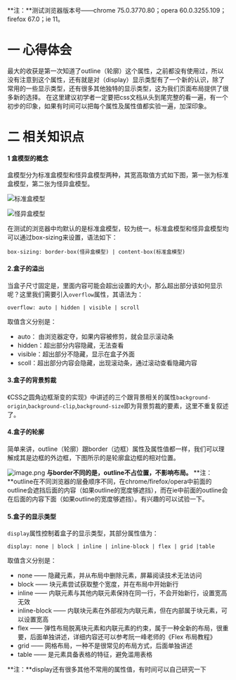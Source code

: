 **注：**测试浏览器版本号——chrome 75.0.3770.80；opera 60.0.3255.109；firefox 67.0；ie 11。
# 一 心得体会
最大的收获是第一次知道了outline（轮廓）这个属性，之前都没有使用过，所以没有注意到这个属性，还有就是对（display）显示类型有了一个新的认识，除了常用的一些显示类型，还有很多其他独特的显示类型，这为我们页面布局提供了很多新的选择。
在这里建议初学者一定要把css文档从头到尾完整的看一遍，有一个初步的印象，如果有时间可以把每个属性及属性值都实验一遍，加深印象。
# 二 相关知识点
#### 1 盒模型的概念
盒模型分为标准盒模型和怪异盒模型两种，其宽高取值方式如下图，第一张为标准盒模型，第二张为怪异盒模型。

![标准盒模型](https://upload-images.jianshu.io/upload_images/13112949-ff49c87f1a76ddf8.png?imageMogr2/auto-orient/strip%7CimageView2/2/w/1240)

![怪异盒模型](https://upload-images.jianshu.io/upload_images/13112949-0323d817ba0fd508.png?imageMogr2/auto-orient/strip%7CimageView2/2/w/1240)

在测试的浏览器中均默认的是标准盒模型，较为统一。标准盒模型和怪异盒模型均可以通过box-sizing来设置，语法如下：
```
box-sizing: border-box(怪异盒模型) | content-box(标准盒模型)
```
#### 2.盒子的溢出
当盒子尺寸固定是，里面内容可能会超出设置的大小，那么超出部分该如何显示呢？这里我们需要引入`overflow`属性，其语法为：
```
overflow: auto | hidden | visible | scroll
```
取值含义分别是：
- auto： 由浏览器定夺，如果内容被修剪，就会显示滚动条
- hidden：超出部分内容隐藏，无法查看
- visible：超出部分不隐藏，显示在盒子外面
- scoll：超出部分内容会隐藏，出现滚动条，通过滚动查看隐藏内容
#### 3.盒子的背景剪裁
《CSS之圆角边框渐变的实现》中讲述的三个跟背景相关的属性`background-origin`,`background-clip`,`background-size`即为背景剪裁的要素，这里不重复叙述了。
#### 4.盒子的轮廓
简单来讲，outline（轮廓）跟border（边框）属性及属性值都一样，我们可以理解成其是边框的外边框，下图所示的是轮廓盒边框的相对位置。

![image.png](https://upload-images.jianshu.io/upload_images/13112949-aec223a986195fd8.png?imageMogr2/auto-orient/strip%7CimageView2/2/w/1240)
**与border不同的是，outline不占位置，不影响布局。**
**注：**outline在不同浏览器的层叠顺序不同，在chrome/firefox/opera中前面的outline会遮挡后面的内容（如果outline的宽度够遮挡），而在ie中前面的outline会在后面的内容下面（如果outline的宽度够遮挡）。有兴趣的可以试验一下。

#### 5.盒子的显示类型
`display`属性控制着盒子的显示类型，其部分属性值为：
```
display: none | block | inline | inline-block | flex | grid |table
```
取值含义分别是：
- none —— 隐藏元素，并从布局中删除元素，屏幕阅读技术无法访问
- block —— 块元素尝试获取整个宽度，并在布局中开始新行
- inline —— 内联元素与其他内联元素保持在同一行，不会开始新行，设置宽高无效
- inline-block —— 内联块元素在外部视为内联元素，但在内部属于块元素，可以设置宽高
- flex ——  弹性布局脱离块元素和内联元素的约束，属于一种全新的布局，很重要，后面单独讲述，详细内容还可以参考阮一峰老师的《Flex 布局教程》
- grid —— 网格布局，一种不是很常见的布局方式，后面单独讲述
- table —— 是元素具备表格的特征，避免滥用表格

**注：**display还有很多其他不常用的属性值，有时间可以自己研究一下


